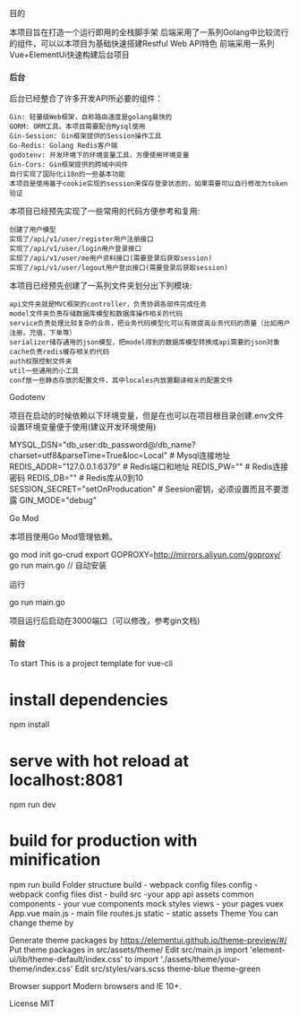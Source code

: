 目的

本项目旨在打造一个运行即用的全栈脚手架 
后端采用了一系列Golang中比较流行的组件，可以以本项目为基础快速搭建Restful Web API特色
前端采用一系列Vue+ElementUi快速构建后台项目

#### 后台

后台已经整合了许多开发API所必要的组件：

    Gin: 轻量级Web框架，自称路由速度是golang最快的
    GORM: ORM工具。本项目需要配合Mysql使用
    Gin-Session: Gin框架提供的Session操作工具
    Go-Redis: Golang Redis客户端
    godotenv: 开发环境下的环境变量工具，方便使用环境变量
    Gin-Cors: Gin框架提供的跨域中间件
    自行实现了国际化i18n的一些基本功能
    本项目是使用基于cookie实现的session来保存登录状态的，如果需要可以自行修改为token验证

本项目已经预先实现了一些常用的代码方便参考和复用:

    创建了用户模型
    实现了/api/v1/user/register用户注册接口
    实现了/api/v1/user/login用户登录接口
    实现了/api/v1/user/me用户资料接口(需要登录后获取session)
    实现了/api/v1/user/logout用户登出接口(需要登录后获取session)

本项目已经预先创建了一系列文件夹划分出下列模块:

    api文件夹就是MVC框架的controller，负责协调各部件完成任务
    model文件夹负责存储数据库模型和数据库操作相关的代码
    service负责处理比较复杂的业务，把业务代码模型化可以有效提高业务代码的质量（比如用户注册，充值，下单等）
    serializer储存通用的json模型，把model得到的数据库模型转换成api需要的json对象
    cache负责redis缓存相关的代码
    auth权限控制文件夹
    util一些通用的小工具
    conf放一些静态存放的配置文件，其中locales内放置翻译相关的配置文件

Godotenv

项目在启动的时候依赖以下环境变量，但是在也可以在项目根目录创建.env文件设置环境变量便于使用(建议开发环境使用)

MYSQL_DSN="db_user:db_password@/db_name?charset=utf8&parseTime=True&loc=Local" # Mysql连接地址
REDIS_ADDR="127.0.0.1:6379" # Redis端口和地址
REDIS_PW="" # Redis连接密码
REDIS_DB="" # Redis库从0到10
SESSION_SECRET="setOnProducation" # Seesion密钥，必须设置而且不要泄露
GIN_MODE="debug"

Go Mod

本项目使用Go Mod管理依赖。

go mod init go-crud
export GOPROXY=http://mirrors.aliyun.com/goproxy/
go run main.go // 自动安装

运行

go run main.go

项目运行后启动在3000端口（可以修改，参考gin文档)



#### 前台

To start
This is a project template for vue-cli

# install dependencies
npm install

# serve with hot reload at localhost:8081
npm run dev

# build for production with minification
npm run build
Folder structure
build - webpack config files
config - webpack config files
dist - build
src -your app
api
assets
common
components - your vue components
mock
styles
views - your pages
vuex
App.vue
main.js - main file
routes.js
static - static assets
Theme
You can change theme by

Generate theme packages by https://elementui.github.io/theme-preview/#/
Put theme packages in src/assets/theme/
Edit src/main.js
   import 'element-ui/lib/theme-default/index.css'
   to
   import './assets/theme/your-theme/index.css'
Edit src/styles/vars.scss
theme-blue theme-green

Browser support
Modern browsers and IE 10+.

License
MIT
